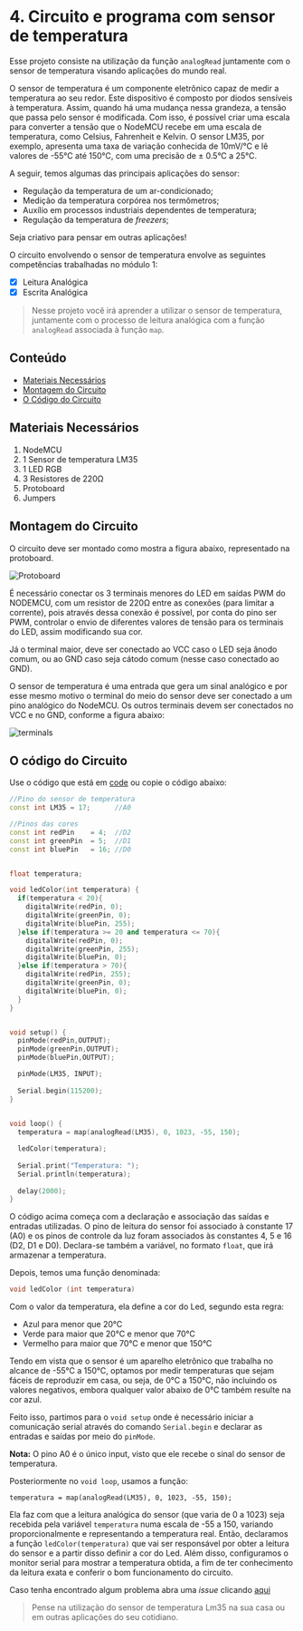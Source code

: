 # 4. Circuito e programa com sensor de temperatura

Esse projeto consiste na utilização da função ```analogRead```  juntamente com o sensor de temperatura visando aplicações do mundo real.

O sensor de temperatura  é um componente eletrônico capaz de medir a temperatura ao seu redor. Este dispositivo é composto por diodos sensíveis à temperatura. Assim, quando há uma mudança nessa grandeza, a tensão que passa pelo sensor é modificada. Com isso, é possível criar uma escala para converter a tensão que o NodeMCU recebe em uma escala de temperatura, como Celsius, Fahrenheit e Kelvin. O sensor LM35, por exemplo, apresenta uma taxa de variação conhecida de 10mV/°C e lê valores de -55°C até 150°C, com uma precisão de ± 0.5°C a 25°C.

A seguir, temos algumas das principais aplicações do sensor:
* Regulação da temperatura de um ar-condicionado;
* Medição da temperatura corpórea nos termômetros;
* Auxílio em processos industriais dependentes de temperatura;
* Regulação da temperatura de _freezers_;


Seja criativo para pensar em outras aplicações!

O circuito envolvendo o sensor de temperatura envolve as seguintes competências trabalhadas no módulo 1:

- [x] Leitura Analógica
- [x] Escrita Analógica

> Nesse projeto você irá aprender a utilizar o sensor de temperatura, juntamente com o processo de leitura analógica com a função  ```analogRead``` associada à função ```map```.

## Conteúdo
- [Materiais Necessários](#materiais-necessários)
- [Montagem do Circuito](#montagem-do-circuito)
- [O Código do Circuito](#o-c&oacute;digo-do-circuito)

## Materiais Necessários
1. NodeMCU
2. 1 Sensor de temperatura LM35
3. 1 LED RGB
4. 3 Resistores de 220Ω
5. Protoboard
6. Jumpers

## Montagem do Circuito
O circuito deve ser montado como mostra a figura abaixo, representado na protoboard.

![Protoboard](https://i.imgur.com/XPTSixc.png)

É necessário conectar os 3 terminais menores do LED em saídas PWM do NODEMCU, com um resistor de 220Ω entre as conexões (para limitar a corrente), pois através dessa conexão é possível, por conta do pino ser PWM, controlar o envio de diferentes valores de tensão para os terminais do LED, assim modificando sua cor.

Já o terminal maior, deve ser conectado ao VCC caso o LED seja ânodo comum, ou ao GND caso seja cátodo comum (nesse caso conectado ao GND).

O sensor de temperatura é uma entrada que gera um sinal analógico e por esse mesmo motivo o terminal do meio do sensor deve ser conectado a um pino analógico do NodeMCU. Os outros terminais devem ser conectados no VCC e no GND, conforme a figura abaixo:

![terminals](https://i.imgur.com/Cn9wVTX.png)





## O código do Circuito

Use o código que está em [code](code/code.ino) ou copie o código abaixo:
 
```C++
//Pino do sensor de temperatura
const int LM35 = 17;      //A0

//Pinos das cores
const int redPin    = 4;  //D2
const int greenPin  = 5;  //D1
const int bluePin   = 16; //D0


float temperatura;

void ledColor(int temperatura) {
  if(temperatura < 20){
    digitalWrite(redPin, 0);
    digitalWrite(greenPin, 0);
    digitalWrite(bluePin, 255);
  }else if(temperatura >= 20 and temperatura <= 70){
    digitalWrite(redPin, 0);
    digitalWrite(greenPin, 255);
    digitalWrite(bluePin, 0);
  }else if(temperatura > 70){
    digitalWrite(redPin, 255);
    digitalWrite(greenPin, 0);
    digitalWrite(bluePin, 0);
  }
}


void setup() {
  pinMode(redPin,OUTPUT);
  pinMode(greenPin,OUTPUT);
  pinMode(bluePin,OUTPUT);

  pinMode(LM35, INPUT);
  
  Serial.begin(115200);
}

 
void loop() {
  temperatura = map(analogRead(LM35), 0, 1023, -55, 150);

  ledColor(temperatura);
  
  Serial.print("Temperatura: ");
  Serial.println(temperatura);
  
  delay(2000);
}
```


O código acima começa com a declaração e associação das saídas e entradas utilizadas. O pino de leitura do sensor foi associado à constante 17 (A0) e os pinos de controle da luz foram associados às constantes 4, 5 e 16 (D2, D1 e D0). Declara-se também a variável, no formato ```float```, que irá armazenar a temperatura.

Depois, temos uma função denominada:
```C++
void ledColor (int temperatura)
```
Com o valor da temperatura, ela define a cor do Led, segundo esta regra:
* Azul para menor que 20°C
* Verde para maior que 20°C e menor que 70°C
* Vermelho para maior que 70°C e menor que 150°C

Tendo em vista que o sensor é um aparelho eletrônico que trabalha no alcance de -55°C a 150°C, optamos por medir temperaturas que sejam fáceis de reproduzir em casa, ou seja, de 0°C a 150°C, não incluindo os valores negativos, embora qualquer valor abaixo de 0°C também resulte na cor azul.

Feito isso, partimos para o ```void setup``` onde é necessário iniciar a comunicação serial através do comando ``Serial.begin`` e declarar as entradas e saídas por meio do ``pinMode``.

**Nota:** O pino A0 é o único input, visto que ele recebe o sinal do sensor de temperatura.

Posteriormente no ```void loop```, usamos a função:

```temperatura = map(analogRead(LM35), 0, 1023, -55, 150);```

Ela faz com que a leitura analógica do sensor (que varia de 0 a 1023) seja recebida pela variável ```temperatura``` numa escala de -55 a 150, variando proporcionalmente e representando a temperatura real. Então, declaramos a função ```ledColor(temperatura)``` que vai ser responsável por obter a leitura do sensor e a partir disso definir a cor do Led. Além disso, configuramos o monitor serial para mostrar a temperatura obtida, a fim de ter conhecimento da leitura exata e conferir o bom funcionamento do circuito.




Caso tenha encontrado algum problema abra uma _issue_ clicando [aqui](https://github.com/PETEletricaUFBA/IoT/issues/new)


> Pense na utilização do sensor de temperatura Lm35 na sua casa ou em outras aplicações do seu cotidiano. 
